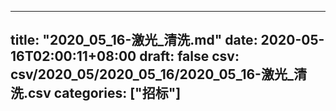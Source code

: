 
---
title: "2020_05_16-激光_清洗.md"
date: 2020-05-16T02:00:11+08:00
draft: false
csv: csv/2020_05/2020_05_16/2020_05_16-激光_清洗.csv
categories: ["招标"]
---
